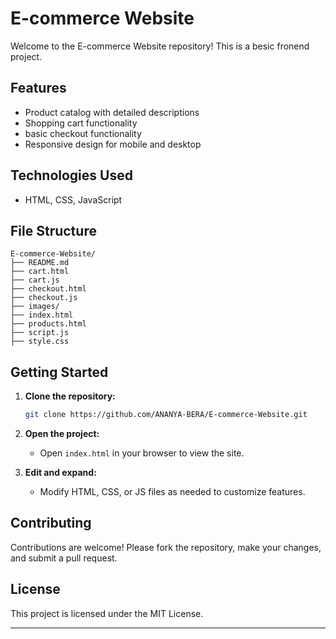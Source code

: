 # E-commerce Website

Welcome to the E-commerce Website repository! This is a besic fronend project.

## Features
- Product catalog with detailed descriptions
- Shopping cart functionality
- basic checkout functionality
- Responsive design for mobile and desktop
  

## Technologies Used

- HTML, CSS, JavaScript


## File Structure

```
E-commerce-Website/
├── README.md
├── cart.html
├── cart.js
├── checkout.html
├── checkout.js
├── images/
├── index.html
├── products.html
├── script.js
├── style.css
```

## Getting Started

1. **Clone the repository:**
   ```bash
   git clone https://github.com/ANANYA-BERA/E-commerce-Website.git
   ```

2. **Open the project:**
   - Open `index.html` in your browser to view the site.

3. **Edit and expand:**
   - Modify HTML, CSS, or JS files as needed to customize features.

## Contributing

Contributions are welcome! Please fork the repository, make your changes, and submit a pull request.

## License

This project is licensed under the MIT License.

---

